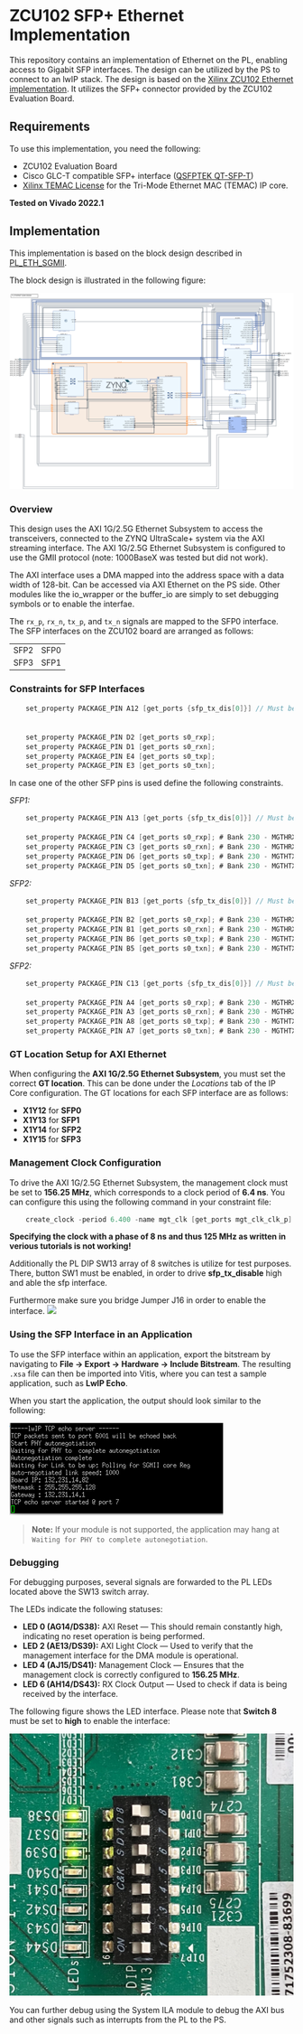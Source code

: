 # ZCU102 SFP+ Ethernet Implementation

This repository contains an implementation of Ethernet on the PL, enabling access to Gigabit SFP interfaces. The design can be utilized by the PS to connect to an lwIP stack.
The design is based on the [Xilinx ZCU102 Ethernet implementation](https://github.com/Xilinx-Wiki-Projects/ZCU102-Ethernet). It utilizes the SFP+ connector provided by the ZCU102 Evaluation Board.

## Requirements

To use this implementation, you need the following:

- ZCU102 Evaluation Board
- Cisco GLC-T compatible SFP+ interface ([QSFPTEK QT-SFP-T](https://www.amazon.de/dp/B081HZ8N47?ref=ppx_yo2ov_dt_b_fed_asin_title))
- [Xilinx TEMAC License](https://www.xilinx.com/products/intellectual-property/temac-order.html) for the Tri-Mode Ethernet MAC (TEMAC) IP core.

**Tested on Vivado 2022.1**

## Implementation

This implementation is based on the block design described in [PL_ETH_SGMII](https://github.com/Xilinx-Wiki-Projects/ZCU102-Ethernet/tree/main/2019.2/pl_eth_sgmii).

The block design is illustrated in the following figure:

![Block Design](documentation/figures/block_design.png)

### Overview

This design uses the AXI 1G/2.5G Ethernet Subsystem to access the transceivers, connected to the ZYNQ UltraScale+ system via the AXI streaming interface. The AXI 1G/2.5G Ethernet Subsystem is configured to use the GMII protocol (note: 1000BaseX was tested but did not work).

The AXI interface uses a DMA mapped into the address space with a data width of 128-bit. Can be accessed via AXI Ethernet on the PS side. Other modules like the io_wrapper or the buffer_io are simply to set debugging symbols or to enable the interfae. 


The `rx_p`, `rx_n`, `tx_p`, and `tx_n` signals are mapped to the SFP0 interface. The SFP interfaces on the ZCU102 board are arranged as follows:

|       |       |
|-------|-------|
| SFP2  | SFP0  |
| SFP3  | SFP1  |

### Constraints for SFP Interfaces

```Verilog
    set_property PACKAGE_PIN A12 [get_ports {sfp_tx_dis[0]}] // Must be driven high in order to enable the interface


    set_property PACKAGE_PIN D2 [get_ports s0_rxp];
    set_property PACKAGE_PIN D1 [get_ports s0_rxn];
    set_property PACKAGE_PIN E4 [get_ports s0_txp];
    set_property PACKAGE_PIN E3 [get_ports s0_txn];

```

In case one of the other SFP pins is used define the following constraints.


*SFP1:*

```Verilog
    set_property PACKAGE_PIN A13 [get_ports {sfp_tx_dis[0]}] // Must be driven high in order to enable the interface

    set_property PACKAGE_PIN C4 [get_ports s0_rxp]; # Bank 230 - MGTHRXP1_230
    set_property PACKAGE_PIN C3 [get_ports s0_rxn]; # Bank 230 - MGTHRXN1_230
    set_property PACKAGE_PIN D6 [get_ports s0_txp]; # Bank 230 - MGTHTXP1_230
    set_property PACKAGE_PIN D5 [get_ports s0_txn]; # Bank 230 - MGTHTXN1_230

```

*SFP2:*

```Verilog
    set_property PACKAGE_PIN B13 [get_ports {sfp_tx_dis[0]}] // Must be driven high in order to enable the interface

    set_property PACKAGE_PIN B2 [get_ports s0_rxp]; # Bank 230 - MGTHRXP2_230
    set_property PACKAGE_PIN B1 [get_ports s0_rxn]; # Bank 230 - MGTHRXN2_230
    set_property PACKAGE_PIN B6 [get_ports s0_txp]; # Bank 230 - MGTHTXP2_230
    set_property PACKAGE_PIN B5 [get_ports s0_txn]; # Bank 230 - MGTHTXN2_230

```

*SFP2:*

```Verilog
    set_property PACKAGE_PIN C13 [get_ports {sfp_tx_dis[0]}] // Must be driven high in order to enable the interface

    set_property PACKAGE_PIN A4 [get_ports s0_rxp]; # Bank 230 - MGTHRXP3_230
    set_property PACKAGE_PIN A3 [get_ports s0_rxn]; # Bank 230 - MGTHRXN3_230
    set_property PACKAGE_PIN A8 [get_ports s0_txp]; # Bank 230 - MGTHTXP3_230
    set_property PACKAGE_PIN A7 [get_ports s0_txn]; # Bank 230 - MGTHTXN3_230

```

### GT Location Setup for AXI Ethernet

When configuring the **AXI 1G/2.5G Ethernet Subsystem**, you must set the correct **GT location**. This can be done under the *Locations* tab of the IP Core configuration. The GT locations for each SFP interface are as follows:

- **X1Y12** for **SFP0**
- **X1Y13** for **SFP1**
- **X1Y14** for **SFP2**
- **X1Y15** for **SFP3**

### Management Clock Configuration

To drive the AXI 1G/2.5G Ethernet Subsystem, the management clock must be set to **156.25 MHz**, which corresponds to a clock period of **6.4 ns**. You can configure this using the following command in your constraint file:


```Verilog
    create_clock -period 6.400 -name mgt_clk [get_ports mgt_clk_clk_p]
```

**Specifying the clock with a phase of 8 ns and thus 125 MHz as written in verious tutorials is not working!**

Additionally the PL DIP SW13 array of 8 switches is utilize for test purposes. 
There, button SW1 must be enabled, in order to drive **sfp_tx_disable** high and able the sfp interface. 

Furthermore make sure you bridge Jumper J16 in order to enable the interface.
![](documentation/figures/J16_Pin.png)

### Using the SFP Interface in an Application

To use the SFP interface within an application, export the bitstream by navigating to **File -> Export -> Hardware -> Include Bitstream**. The resulting `.xsa` file can then be imported into Vitis, where you can test a sample application, such as **LwIP Echo**.

When you start the application, the output should look similar to the following:

![](documentation/figures/screenshot_vitis.png)

> **Note:** If your module is not supported, the application may hang at `Waiting for PHY to complete autonegotiation`.

### Debugging

For debugging purposes, several signals are forwarded to the PL LEDs located above the SW13 switch array.

The LEDs indicate the following statuses:

- **LED 0 (AG14/DS38):** AXI Reset — This should remain constantly high, indicating no reset operation is being performed.
- **LED 2 (AE13/DS39):** AXI Light Clock — Used to verify that the management interface for the DMA module is operational.
- **LED 4 (AJ15/DS41):** Management Clock — Ensures that the management clock is correctly configured to **156.25 MHz**.
- **LED 6 (AH14/DS43):** RX Clock Output — Used to check if data is being received by the interface.

The following figure shows the LED interface. Please note that **Switch 8** must be set to **high** to enable the interface:

![](documentation/figures/leds.jpeg)

You can further debug using the System ILA module to debug the AXI bus and other signals such as interrupts from the PL to the PS.